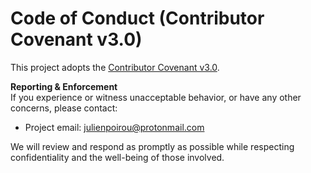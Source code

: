 # Code of Conduct (Contributor Covenant v3.0)

This project adopts the [Contributor Covenant v3.0](https://www.contributor-covenant.org/version/3/0/code_of_conduct/).

**Reporting & Enforcement**  
If you experience or witness unacceptable behavior, or have any other concerns, please contact:  
- Project email: [julienpoirou@protonmail.com](mailto:julienpoirou@protonmail.com)

We will review and respond as promptly as possible while respecting confidentiality and the well-being of those involved.
